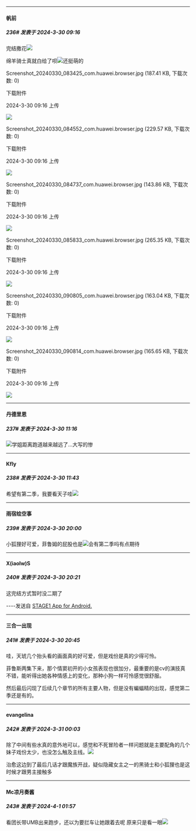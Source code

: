 ﻿
*****

####  帆前  
##### 236#       发表于 2024-3-30 09:16

完结撒花<img src="https://static.saraba1st.com/image/smiley/face2017/066.png" referrerpolicy="no-referrer">

绵羊骑士真就白给了呗<img src="https://static.saraba1st.com/image/smiley/face2017/067.png" referrerpolicy="no-referrer">还挺萌的

Screenshot_20240330_083425_com.huawei.browser.jpg
(187.41 KB, 下载次数: 0)

下载附件

2024-3-30 09:16 上传

<img src="https://img.saraba1st.com/forum/202403/30/091638w0my5cgtg8wgkc8j.jpg" referrerpolicy="no-referrer">

Screenshot_20240330_084552_com.huawei.browser.jpg
(229.57 KB, 下载次数: 0)

下载附件

2024-3-30 09:16 上传

<img src="https://img.saraba1st.com/forum/202403/30/091648yjc0n8eceinroizi.jpg" referrerpolicy="no-referrer">

Screenshot_20240330_084737_com.huawei.browser.jpg
(143.86 KB, 下载次数: 0)

下载附件

2024-3-30 09:16 上传

<img src="https://img.saraba1st.com/forum/202403/30/091648bxm226q6rpoap22m.jpg" referrerpolicy="no-referrer">

Screenshot_20240330_085833_com.huawei.browser.jpg
(265.35 KB, 下载次数: 0)

下载附件

2024-3-30 09:16 上传

<img src="https://img.saraba1st.com/forum/202403/30/091649yxkszkjwkqvwvwm7.jpg" referrerpolicy="no-referrer">

Screenshot_20240330_090805_com.huawei.browser.jpg
(163.04 KB, 下载次数: 0)

下载附件

2024-3-30 09:16 上传

<img src="https://img.saraba1st.com/forum/202403/30/091650fm5mci77r9ssmm5r.jpg" referrerpolicy="no-referrer">

Screenshot_20240330_090814_com.huawei.browser.jpg
(165.65 KB, 下载次数: 0)

下载附件

2024-3-30 09:16 上传

<img src="https://img.saraba1st.com/forum/202403/30/091651s8btst37sst7ssxe.jpg" referrerpolicy="no-referrer">


*****

####  丹德里恩  
##### 237#       发表于 2024-3-30 11:16

<img src="https://static.saraba1st.com/image/smiley/face2017/066.png" referrerpolicy="no-referrer">学姐距离跑道越来越远了...大写的惨


*****

####  Kfly  
##### 238#       发表于 2024-3-30 11:43

希望有第二季，我要看天子哇<img src="https://static.saraba1st.com/image/smiley/face2017/066.png" referrerpolicy="no-referrer">


*****

####  雨宿绘空事  
##### 239#       发表于 2024-3-30 20:00

小狐狸好可爱，菲鲁姆的屁股也是<img src="https://static.saraba1st.com/image/smiley/face2017/077.png" referrerpolicy="no-referrer">会有第二季吗有点期待


*****

####  X(iaolw)S  
##### 240#       发表于 2024-3-30 20:21

这完结方式暂时没二期了

----发送自 [STAGE1 App for Android.](http://stage1.5j4m.com/?1.37)


*****

####  三合一出现  
##### 241#       发表于 2024-3-30 20:45

哇，天琥几个抬头看的画面真的好可爱，但是戏份是真的少得可怜。

菲鲁斯两集下来，那个情窦初开的小女孩表现也很加分，最重要的是cv的演技真不错，能听得出她各种情感上的变化，那种小狗一样可怜感觉很舒服。

然后最后闪现了后续几个章节的所有主要人物，但是没有蝙蝠精的出现，感觉第二季还是有的。


*****

####  evangelina  
##### 242#       发表于 2024-3-31 00:03

除了中间有些水真的意外地可以，感觉和不死冒险者一样问题就是主要配角的几个妹子戏份太少，也没怎么触及主线。<img src="https://static.saraba1st.com/image/smiley/face2017/037.png" referrerpolicy="no-referrer">

治愈这边到了最后几话才跟魔族开战，疑似隐藏女主之一的黑骑士和小狐狸也是这时候才跟男主接触多


*****

####  Mc凉月奏酱  
##### 243#       发表于 2024-4-1 01:57

看团长带UMB出来跑步，还以为要拦车让她跟着去呢 原来只是看一眼<img src="https://static.saraba1st.com/image/smiley/face2017/037.png" referrerpolicy="no-referrer">

